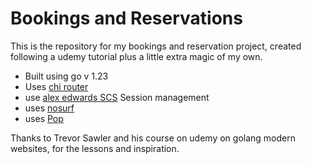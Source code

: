 # Bookings and Reservations

This is the repository for my bookings and reservation project, created following a udemy tutorial
plus a little extra magic of my own.

- Built using go v 1.23
- Uses [chi router](https://github.com/go-chi/chi/v5)
- use [alex edwards SCS](https://github.com/alexedwards/scs/v2) Session management
- uses [nosurf](https://github.com/justinas/nosurf)
- uses [Pop](https://github.com/gobuffalo/pop)

Thanks to Trevor Sawler and his course on udemy on golang modern websites, for the lessons and inspiration.
